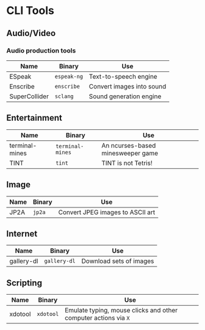# CLI Tools

## Audio/Video

### Audio production tools

| Name          | Binary      | Use                       |
| -             | -           | -                         |
| ESpeak        | `espeak-ng` | Text-to-speech engine     |
| Enscribe      | `enscribe`  | Convert images into sound |
| SuperCollider | `sclang`    | Sound generation engine   |

## Entertainment

| Name           | Binary           | Use                               |
| -              | -                | -                                 |
| terminal-mines | `terminal-mines` | An ncurses-based minesweeper game |
| TINT           | `tint`           | TINT is not Tetris!               |

## Image

| Name | Binary | Use                              |
| -    | -      | -                                |
| JP2A | `jp2a` | Convert JPEG images to ASCII art |

## Internet

| Name       | Binary       | Use                     |
| -          | -            | -                       |
| gallery-dl | `gallery-dl` | Download sets of images |

## Scripting

| Name    | Binary    | Use                                                             |
| -       | -         | -                                                               |
| xdotool | `xdotool` | Emulate typing, mouse clicks and other computer actions via `X` |
